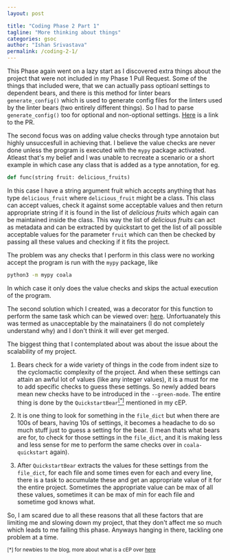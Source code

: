 ```yaml
---
layout: post

title: "Coding Phase 2 Part 1"
tagline: "More thinking about things"
categories: gsoc
author: "Ishan Srivastava"
permalink: /coding-2-1/
---
```


This Phase again went on a lazy start as I discovered extra things about the
project that were not included in my Phase 1 Pull Request. Some of the things that included were,
that we can actually pass optioanl settings to dependent bears, and there
is this method for linter bears `generate_config()` which is used to generate
config files for the linters used by the linter bears (two entirely different things). So I had to parse
`generate_config()`
too for optional and non-optional settings. [Here](https://github.com/coala/coala-quickstart/issues/260) is a link to the PR.

<a name="type_annotations"></a>The second focus was on adding value checks through type annotaion but highly
unsuccesfull in achieving that. I believe the value checks are never done
unless the program is executed with the `mypy` package activated. Atleast
that's my belief and I was unable to recreate a scenario or a short example
in which case any class that is added as a type annotation, for eg.
```python
def func(string fruit: delicious_fruits)
```
In this case I have a string argument fruit which accepts anything that has
type `delicious_fruit` where `delicious_fruit` might be a class. This class
can accept values, check it against some acceptable values and then return
appropriate string if it is found in the list of *delicious fruits* which again can be
maintained inside the class. This way the list of *delicious fruits* can
act as metadata and can be extracted by quickstart to get the list of all
possible acceptable values for the parameter `fruit` which can then be checked
by passing all these values and checking if it fits the project.

The problem was any checks that I perform in this class were no working accept
the program is run with the `mypy` package, like
```bash
python3 -m mypy coala
```
In which case it only does the value checks and skips the actual execution of the program.

The second solution which I created, was a decorator for this function to perform
the same task which can be viewed over: [here](https://github.com/coala/coala/pull/5523/files).
Unfortuanately this was termed as unacceptable by the mainatainers (I do not completely
understand why) and I don't think it will ever get merged.

The biggest thing that I contemplated about was about the issue about the scalability
of my project.

1. Bears check for a wide variety of things in the code from indent size to the cyclomactic complexity
   of the project. And when these settings can attain an awful lot of values (like any integer values), it
   is a must for me to add specific checks to guess these settings. So newly added bears mean new
   checks have to be introduced in the `--green-mode`. The entire thing is done by the `QuickstartBear`[<sup>[*]</sup>](#help) mentioned in my cEP.

2. It is one thing to look for something in the `file_dict` but when there are 100s of bears, having 10s of
   settings, it becomes a headache to do so much stuff just to guess a setting for the bear. (I mean thats
   what bears are for, to check for those settings in the `file_dict`, and it is making less and less sense
   for me to perform the same checks over in `coala-quickstart` again).

3. After `QuickstartBear` extracts the values for these settings from the `file_dict`, for each file and
   some times even for each and every line, there is a task to accumulate these and get an appropriate
   value of it for the entire project. Sometimes the appropriate value can be max of all these values, sometimes
   it can be max of min for each file and sometime god knows what.

So, I am scared due to all these reasons that all these factors that are limiting me and slowing down my project, that they don't affect me so much which leads to me failing this phase. Anyways hanging in there,
tackling one problem at a time.

<sup><a name="help"></a>[*] for newbies to the blog, more about what is a cEP
over
[here](https://www.dowhatucant.com/the-bonding-phase/#so-how-am-i-gonna-do-it)
</sup>
